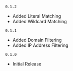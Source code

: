 `0.1.2`
- Added Literal Matching
- Added Wildcard Matching

`0.1.1`
- Added Domain Filtering
- Added IP Address Filtering

`0.1.0`
- Initial Release
